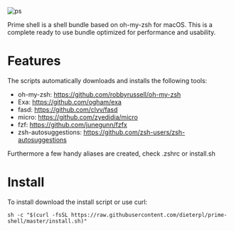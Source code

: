 ![ps](https://github.com/dieterpl/prime-shell-bundle/raw/master/ps.png)

Prime shell is a shell bundle based on oh-my-zsh for macOS. This is a complete ready to use bundle optimized for performance and usability.

# Features

The scripts automatically downloads and installs the following tools:

- oh-my-zsh: https://github.com/robbyrussell/oh-my-zsh
- Exa: https://github.com/ogham/exa
- fasd: https://github.com/clvv/fasd
- micro: https://github.com/zyedidia/micro
- fzf: https://github.com/junegunn/fzfx
- zsh-autosuggestions: https://github.com/zsh-users/zsh-autosuggestions

Furthermore a few handy aliases are created, check .zshrc or install.sh

# Install

To install download the install script or use curl:

`sh -c "$(curl -fsSL https://raw.githubusercontent.com/dieterpl/prime-shell/master/install.sh)"`
